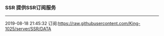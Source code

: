 ### SSR 提供SSR订阅服务
---
2019-08-18 21:45:32 订阅:https://raw.githubusercontent.com/King-1025/server/SSR/DATA

